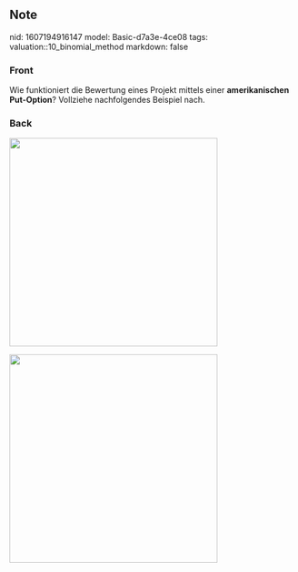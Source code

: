 ## Note
nid: 1607194916147
model: Basic-d7a3e-4ce08
tags: valuation::10_binomial_method
markdown: false

### Front
<p>Wie funktioniert die Bewertung eines Projekt mittels einer
<b>amerikanischen Put-Option</b>? Vollziehe nachfolgendes Beispiel
nach.

### Back
<p><img src="1tF6G4d5cmetLPpMmXXY.png" style="width: 366px;">
<p><img src="16fxz6WHfjoLB5DYcr71.png" style="width: 366px;">
